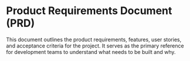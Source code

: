 # Product Requirements Document (PRD)

This document outlines the product requirements, features, user stories, and acceptance criteria for the project. It serves as the primary reference for development teams to understand what needs to be built and why.